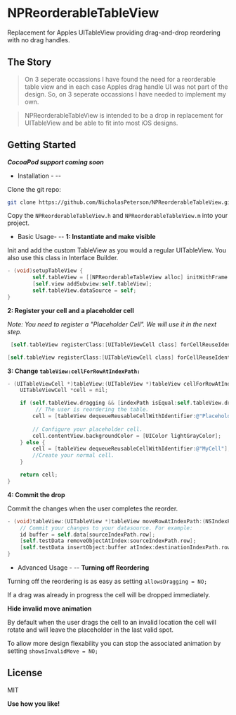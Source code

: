 NPReorderableTableView
=========

Replacement for Apples UITableView providing drag-and-drop reordering with no drag handles. 

The Story
-----------
> On 3 seperate occassions I have found the need for a reorderable table view and in each case Apples drag handle UI was not part of the design. So, on 3 seperate occassions I have needed to implement my own.

> NPReorderableTableView is intended to be a drop in replacement for UITableView and be able to fit into most iOS designs. 

Getting Started
--------------
**_CocoaPod support coming soon_**

- Installation -
--

Clone the git repo:
```sh
git clone https://github.com/NicholasPeterson/NPReorderableTableView.git NPReorderableTableView

```

Copy the `NPReorderableTableView.h` and `NPReorderableTableView.m` into your project.

- Basic Usage-
--
**1: Instantiate and make visible**

Init and add the custom TableView as you would a regular UITableView. You also use this class in Interface Builder.
```objective-c
- (void)setupTableView {
        self.tableView = [[NPReorderableTableView alloc] initWithFrame:self.view.bounds];
        [self.view addSubview:self.tableView];
        self.tableView.dataSource = self;
}
```

**2: Register your cell and a placeholder cell**

_Note: You need to register a "Placeholder Cell". We will use it in the next step._
```objective-c
 [self.tableView registerClass:[UITableViewCell class] forCellReuseIdentifier:@"Placeholder"];

[self.tableView registerClass:[UITableViewCell class] forCellReuseIdentifier:@"MyCell"];
```

**3: Change `tableView:cellForRowAtIndexPath:`**

```objective-c
- (UITableViewCell *)tableView:(UITableView *)tableView cellForRowAtIndexPath:(NSIndexPath *)indexPath {
    UITableViewCell *cell = nil;

    if (self.tableView.dragging && [indexPath isEqual:self.tableView.dropIndexPath]) {
         // The user is reordering the table. 
        cell = [tableView dequeueReusableCellWithIdentifier:@"Placeholder"];
        
        // Configure your placeholder cell.
        cell.contentView.backgroundColor = [UIColor lightGrayColor];
    } else {
        cell = [tableView dequeueReusableCellWithIdentifier:@"MyCell"];
        //Create your normal cell.
    }

    return cell;
}
```

**4: Commit the drop** 

Commit the changes when the user completes the reorder.
```objective-c
- (void)tableView:(UITableView *)tableView moveRowAtIndexPath:(NSIndexPath *)sourceIndexPath toIndexPath:(NSIndexPath *)destinationIndexPath {
    // Commit your changes to your datasource. For example:
    id buffer = self.data[sourceIndexPath.row];
    [self.testData removeObjectAtIndex:sourceIndexPath.row];
    [self.testData insertObject:buffer atIndex:destinationIndexPath.row];
}

```

- Advanced Usage -
--
**Turning off Reordering**

Turning off the reordering is as easy as setting `allowsDragging = NO;`

If a drag was already in progress the cell will be dropped immediately.

**Hide invalid move animation**

By default when the user drags the cell to an invalid location the cell will rotate and will leave the placeholder in the last valid spot. 

To allow more design flexability you can stop the associated animation by setting `showsInvalidMove = NO;`


License
----

MIT

**Use how you like!**
